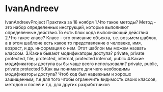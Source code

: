 # IvanAndreev
IvanAndreevProject
Практика за 18 ноября
1.Что такое методы?
Метод - это набор определенных инструкций, которые выполняют определенные действия.То есть блок кода выполняющий действия
2.Что такое класс?
Класс - это описание объекта, т.е. возьмем шаблон, а в этом шаблоне есть какое то представление о человеке, имя, возраст, и др. информация о нем. Этот шаблон мы можем назвать классом.
3.Какие бывают модификаторы доступа?
private, private protected, file, protected, internal, protected internal, public
4.Какие модификаторы доступа вы бы чаще всего использовали?
private, public, private protected
5.Как вы понимаете для чего необходимы модификаторы доступа?
Чтоб код был надежным и хорошо защищенным, т.е для того чтобы ограничить видимость своих классов, методов и полей и т.д. для других разработчиков